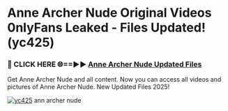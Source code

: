 # Anne Archer Nude Original Videos 0nlyFans Leaked - Files Updated! (yc425)

<h3>🔴 CLICK HERE 🌐==►► <a href="https://tinyurl.com/4mcuefdz" rel="nofollow">Anne Archer Nude Updated Files</a></h3>

Get Anne Archer Nude and all content. Now you can access all videos and pictures of Anne Archer Nude. New Updated Files 2025!

[![yc425](https://i.imgur.com/StAQSOY.gif)](https://tinyurl.com/4mcuefdz)
ann archer nude